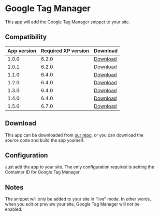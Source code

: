 # Google Tag Manager

This app will add the Google Tag Manager snippet to your site.

## Compatibility

| App version | Required XP version | Download |
| ----------- | ------------------- | -------- |
| 1.0.0 | 6.2.0 | [Download](http://repo.enonic.com/artifactory/public/com/enonic/app/google.tagmanager/1.0.0/google.tagmanager-1.0.0.jar) |
| 1.0.1 | 6.2.0 | [Download](http://repo.enonic.com/artifactory/public/com/enonic/app/google.tagmanager/1.0.1/google.tagmanager-1.0.1.jar) |
| 1.1.0 | 6.4.0 | [Download](http://repo.enonic.com/artifactory/public/com/enonic/app/google.tagmanager/1.1.0/google.tagmanager-1.1.0.jar) |
| 1.2.0 | 6.4.0 | [Download](http://repo.enonic.com/artifactory/public/com/enonic/app/google.tagmanager/1.2.0/google.tagmanager-1.2.0.jar) |
| 1.3.0 | 6.4.0 | [Download](http://repo.enonic.com/artifactory/public/com/enonic/app/google.tagmanager/1.3.0/google.tagmanager-1.3.0.jar) |
| 1.4.0 | 6.4.0 | [Download](http://repo.enonic.com/artifactory/public/com/enonic/app/google.tagmanager/1.4.0/google.tagmanager-1.4.0.jar) |
| 1.5.0 | 6.7.0 | [Download](http://repo.enonic.com/artifactory/public/com/enonic/app/google.tagmanager/1.5.0/google.tagmanager-1.5.0.jar) |

## Download

This app can be downloaded from [our repo](http://repo.enonic.com/public/com/enonic/app/google.tagmanager/), or you can download the source code and build the app yourself.

## Configuration

Just add the app to your site. The only configuration required is setting the Container ID for Google Tag Manager.

## Notes

The snippet will only be added to your site in "live" mode. In other words, when you edit or preview your site, Google Tag Manager will not be enabled.